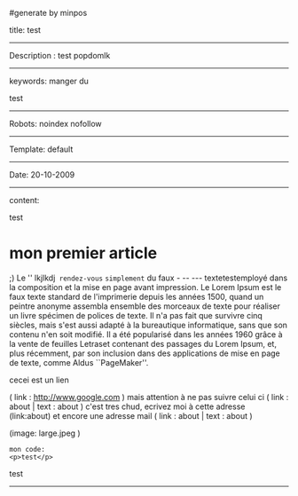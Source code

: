 #generate by minpos


title: test

----

Description :  test  popdomlk

----

keywords: manger du <p> test</p>

----

Robots: noindex nofollow

----

Template: default

----

Date: 20-10-2009


----

content:

<p>test</p>

# mon premier article

;)  Le '' lkjlkdj`` rendez-vous``  `simplement` du faux - -- --- textetestemployé dans la composition et la mise en page avant impression. Le Lorem Ipsum est le faux texte standard de l'imprimerie depuis les années 1500, quand un peintre anonyme assembla ensemble des morceaux de texte pour réaliser un livre spécimen de polices de texte. Il n'a pas fait que survivre cinq siècles, mais s'est aussi adapté à la bureautique informatique, sans que son contenu n'en soit modifié. Il a été popularisé dans les années 1960 grâce à la vente de feuilles Letraset contenant des passages du Lorem Ipsum, et, plus récemment, par son inclusion dans des applications de mise en page de texte, comme Aldus ``PageMaker''.

cecei est un lien

( link : http://www.google.com ) mais attention à ne pas suivre celui ci ( link : about | text : about ) c'est tres chud, ecrivez moi à cette adresse (link:about) et encore une adresse mail ( link : about | text : about )

(image: large.jpeg  )





    mon code:
    <p>test</p>

test

----
